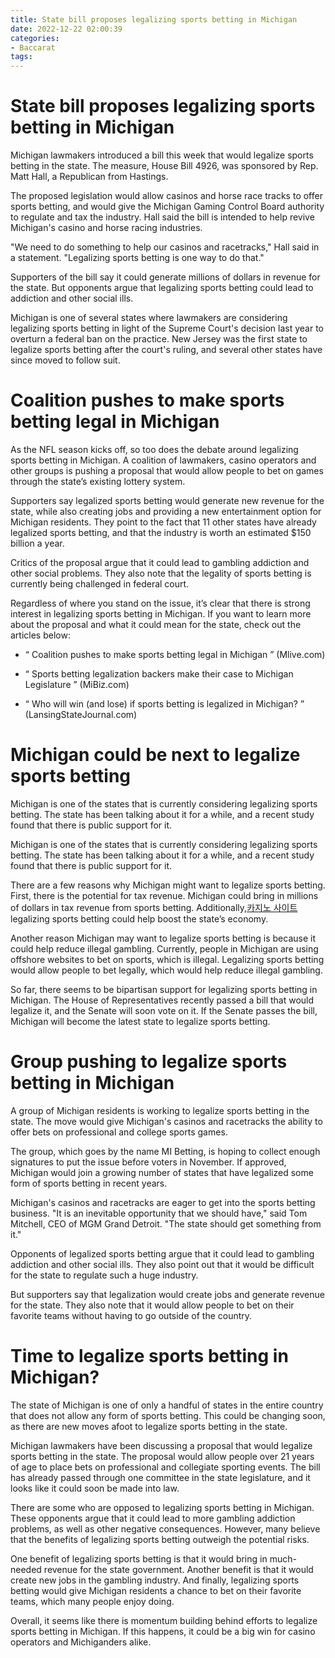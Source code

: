 ```yaml
---
title: State bill proposes legalizing sports betting in Michigan
date: 2022-12-22 02:00:39
categories:
- Baccarat
tags:
---
```



#  State bill proposes legalizing sports betting in Michigan

Michigan lawmakers introduced a bill this week that would legalize sports betting in the state. The measure, House Bill 4926, was sponsored by Rep. Matt Hall, a Republican from Hastings.

The proposed legislation would allow casinos and horse race tracks to offer sports betting, and would give the Michigan Gaming Control Board authority to regulate and tax the industry. Hall said the bill is intended to help revive Michigan's casino and horse racing industries.

"We need to do something to help our casinos and racetracks," Hall said in a statement. "Legalizing sports betting is one way to do that."

Supporters of the bill say it could generate millions of dollars in revenue for the state. But opponents argue that legalizing sports betting could lead to addiction and other social ills.

Michigan is one of several states where lawmakers are considering legalizing sports betting in light of the Supreme Court's decision last year to overturn a federal ban on the practice. New Jersey was the first state to legalize sports betting after the court's ruling, and several other states have since moved to follow suit.

#  Coalition pushes to make sports betting legal in Michigan

As the NFL season kicks off, so too does the debate around legalizing sports betting in Michigan. A coalition of lawmakers, casino operators and other groups is pushing a proposal that would allow people to bet on games through the state’s existing lottery system.

Supporters say legalized sports betting would generate new revenue for the state, while also creating jobs and providing a new entertainment option for Michigan residents. They point to the fact that 11 other states have already legalized sports betting, and that the industry is worth an estimated $150 billion a year.

Critics of the proposal argue that it could lead to gambling addiction and other social problems. They also note that the legality of sports betting is currently being challenged in federal court.

Regardless of where you stand on the issue, it’s clear that there is strong interest in legalizing sports betting in Michigan. If you want to learn more about the proposal and what it could mean for the state, check out the articles below:

- “ Coalition pushes to make sports betting legal in Michigan ” (Mlive.com)

- “ Sports betting legalization backers make their case to Michigan Legislature ” (MiBiz.com)

- “ Who will win (and lose) if sports betting is legalized in Michigan? ” (LansingStateJournal.com)

#  Michigan could be next to legalize sports betting

Michigan is one of the states that is currently considering legalizing sports betting. The state has been talking about it for a while, and a recent study found that there is public support for it.

Michigan is one of the states that is currently considering legalizing sports betting. The state has been talking about it for a while, and a recent study found that there is public support for it.

There are a few reasons why Michigan might want to legalize sports betting. First, there is the potential for tax revenue. Michigan could bring in millions of dollars in tax revenue from sports betting. Additionally,[카지노 사이트](https://choegocasino.com/) legalizing sports betting could help boost the state’s economy.

Another reason Michigan may want to legalize sports betting is because it could help reduce illegal gambling. Currently, people in Michigan are using offshore websites to bet on sports, which is illegal. Legalizing sports betting would allow people to bet legally, which would help reduce illegal gambling.

So far, there seems to be bipartisan support for legalizing sports betting in Michigan. The House of Representatives recently passed a bill that would legalize it, and the Senate will soon vote on it. If the Senate passes the bill, Michigan will become the latest state to legalize sports betting.

#  Group pushing to legalize sports betting in Michigan

A group of Michigan residents is working to legalize sports betting in the state. The move would give Michigan's casinos and racetracks the ability to offer bets on professional and college sports games.

The group, which goes by the name MI Betting, is hoping to collect enough signatures to put the issue before voters in November. If approved, Michigan would join a growing number of states that have legalized some form of sports betting in recent years.

Michigan's casinos and racetracks are eager to get into the sports betting business. "It is an inevitable opportunity that we should have," said Tom Mitchell, CEO of MGM Grand Detroit. "The state should get something from it."

Opponents of legalized sports betting argue that it could lead to gambling addiction and other social ills. They also point out that it would be difficult for the state to regulate such a huge industry.

But supporters say that legalization would create jobs and generate revenue for the state. They also note that it would allow people to bet on their favorite teams without having to go outside of the country.

#  Time to legalize sports betting in Michigan?

The state of Michigan is one of only a handful of states in the entire country that does not allow any form of sports betting. This could be changing soon, as there are new moves afoot to legalize sports betting in the state.

Michigan lawmakers have been discussing a proposal that would legalize sports betting in the state. The proposal would allow people over 21 years of age to place bets on professional and collegiate sporting events. The bill has already passed through one committee in the state legislature, and it looks like it could soon be made into law.

There are some who are opposed to legalizing sports betting in Michigan. These opponents argue that it could lead to more gambling addiction problems, as well as other negative consequences. However, many believe that the benefits of legalizing sports betting outweigh the potential risks.

One benefit of legalizing sports betting is that it would bring in much-needed revenue for the state government. Another benefit is that it would create new jobs in the gambling industry. And finally, legalizing sports betting would give Michigan residents a chance to bet on their favorite teams, which many people enjoy doing.

Overall, it seems like there is momentum building behind efforts to legalize sports betting in Michigan. If this happens, it could be a big win for casino operators and Michiganders alike.